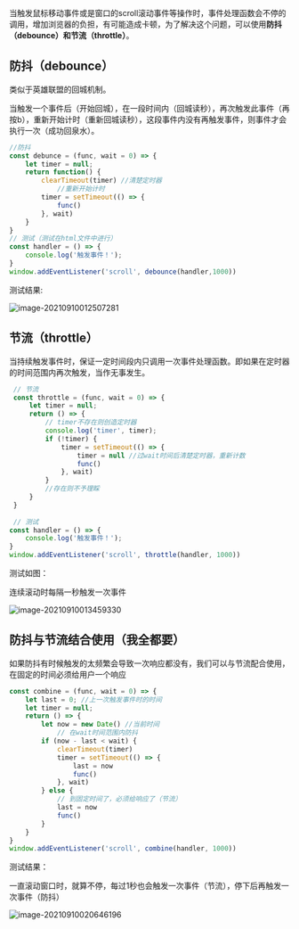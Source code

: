 

当触发鼠标移动事件或是窗口的scroll滚动事件等操作时，事件处理函数会不停的调用，增加浏览器的负担，有可能造成卡顿，为了解决这个问题，可以使用**防抖（debounce）**和**节流（throttle）**。

## 防抖（debounce）

类似于英雄联盟的回城机制。

当触发一个事件后（开始回城），在一段时间内（回城读秒），再次触发此事件（再按b），重新开始计时（重新回城读秒），这段事件内没有再触发事件，则事件才会执行一次（成功回泉水）。

``` javascript
//防抖
const debunce = (func, wait = 0) => {
    let timer = null;
    return function() {
        clearTimeout(timer) //清楚定时器
            //重新开始计时
        timer = setTimeout(() => {
            func()
        }, wait)
    }
}
// 测试（测试在html文件中进行）
const handler = () => {
	console.log('触发事件！');
}
window.addEventListener('scroll', debounce(handler,1000))
```

测试结果:

![image-20210910012507281](https://i.loli.net/2021/09/10/scfBDhmuZTtl5QP.png)



## 节流（throttle）

当持续触发事件时，保证一定时间段内只调用一次事件处理函数。即如果在定时器的时间范围内再次触发，当作无事发生。

``` javascript
 // 节流
 const throttle = (func, wait = 0) => {
     let timer = null;
     return () => {
         // timer不存在则创造定时器
         console.log('timer', timer);
         if (!timer) {
             timer = setTimeout(() => {
                 timer = null //过wait时间后清楚定时器，重新计数
                 func()
             }, wait)
         }
         //存在则不予理睬
     }
 }
 
 // 测试
const handler = () => {
	console.log('触发事件！');
}
window.addEventListener('scroll', throttle(handler, 1000))	
```

测试如图：

连续滚动时每隔一秒触发一次事件

![image-20210910013459330](https://i.loli.net/2021/09/10/EyIoqnTmklKAs7X.png)



## 防抖与节流结合使用（我全都要）

如果防抖有时候触发的太频繁会导致一次响应都没有，我们可以与节流配合使用，在固定的时间必须给用户一个响应

``` javascript
const combine = (func, wait = 0) => {
    let last = 0; //上一次触发事件时的时间
    let timer = null;
    return () => {
        let now = new Date() //当前时间
            // 在wait时间范围内防抖
        if (now - last < wait) {
            clearTimeout(timer)
            timer = setTimeout(() => {
                last = now
                func()
            }, wait)
        } else {
            // 到固定时间了，必须给响应了（节流）
            last = now
            func()
        }
    }
}
window.addEventListener('scroll', combine(handler, 1000))
```

测试结果：

一直滚动窗口时，就算不停，每过1秒也会触发一次事件（节流），停下后再触发一次事件（防抖）

![image-20210910020646196](https://i.loli.net/2021/09/10/86PjAIpKYgXLJV4.png)



